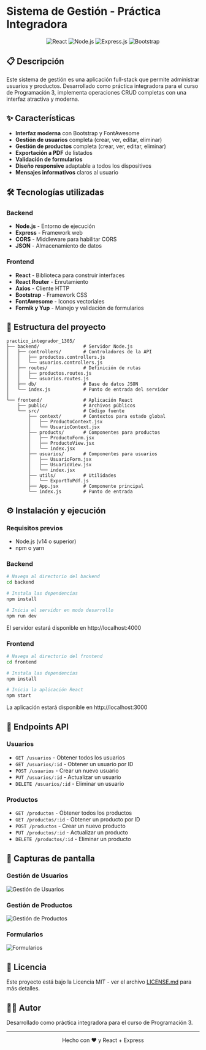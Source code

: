 # Sistema de Gestión - Práctica Integradora

<div align="center">
  <img src="https://img.shields.io/badge/react-%2320232a.svg?style=for-the-badge&logo=react&logoColor=%2361DAFB" alt="React" />
  <img src="https://img.shields.io/badge/node.js-6DA55F?style=for-the-badge&logo=node.js&logoColor=white" alt="Node.js" />
  <img src="https://img.shields.io/badge/express.js-%23404d59.svg?style=for-the-badge&logo=express&logoColor=%2361DAFB" alt="Express.js" />
  <img src="https://img.shields.io/badge/bootstrap-%23563D7C.svg?style=for-the-badge&logo=bootstrap&logoColor=white" alt="Bootstrap" />
</div>

## 📋 Descripción

Este sistema de gestión es una aplicación full-stack que permite administrar usuarios y productos. Desarrollado como práctica integradora para el curso de Programación 3, implementa operaciones CRUD completas con una interfaz atractiva y moderna.

## ✨ Características

- **Interfaz moderna** con Bootstrap y FontAwesome
- **Gestión de usuarios** completa (crear, ver, editar, eliminar)
- **Gestión de productos** completa (crear, ver, editar, eliminar)
- **Exportación a PDF** de listados
- **Validación de formularios**
- **Diseño responsive** adaptable a todos los dispositivos
- **Mensajes informativos** claros al usuario

## 🛠️ Tecnologías utilizadas

### Backend
- **Node.js** - Entorno de ejecución
- **Express** - Framework web
- **CORS** - Middleware para habilitar CORS
- **JSON** - Almacenamiento de datos

### Frontend
- **React** - Biblioteca para construir interfaces
- **React Router** - Enrutamiento
- **Axios** - Cliente HTTP
- **Bootstrap** - Framework CSS
- **FontAwesome** - Iconos vectoriales
- **Formik y Yup** - Manejo y validación de formularios

## 📂 Estructura del proyecto

```
practico_integrador_1305/
├── backend/                # Servidor Node.js
│   ├── controllers/        # Controladores de la API
│   │   ├── productos.controllers.js
│   │   └── usuarios.controllers.js
│   ├── routes/             # Definición de rutas
│   │   ├── productos.routes.js
│   │   └── usuarios.routes.js
│   ├── db/                 # Base de datos JSON
│   └── index.js            # Punto de entrada del servidor
│
└── frontend/               # Aplicación React
    ├── public/             # Archivos públicos
    └── src/                # Código fuente
        ├── context/        # Contextos para estado global
        │   ├── ProductoContext.jsx
        │   └── UsuarioContext.jsx
        ├── products/       # Componentes para productos
        │   ├── ProductoForm.jsx
        │   ├── ProductoView.jsx
        │   └── index.jsx
        ├── usuarios/       # Componentes para usuarios
        │   ├── UsuarioForm.jsx
        │   ├── UsuarioView.jsx
        │   └── index.jsx
        ├── utils/          # Utilidades
        │   └── ExportToPdf.js
        ├── App.jsx         # Componente principal
        └── index.js        # Punto de entrada
```

## ⚙️ Instalación y ejecución

### Requisitos previos
- Node.js (v14 o superior)
- npm o yarn

### Backend

```bash
# Navega al directorio del backend
cd backend

# Instala las dependencias
npm install

# Inicia el servidor en modo desarrollo
npm run dev
```

El servidor estará disponible en http://localhost:4000

### Frontend

```bash
# Navega al directorio del frontend
cd frontend

# Instala las dependencias
npm install

# Inicia la aplicación React
npm start
```

La aplicación estará disponible en http://localhost:3000

## 🚀 Endpoints API

### Usuarios
- `GET /usuarios` - Obtener todos los usuarios
- `GET /usuarios/:id` - Obtener un usuario por ID
- `POST /usuarios` - Crear un nuevo usuario
- `PUT /usuarios/:id` - Actualizar un usuario
- `DELETE /usuarios/:id` - Eliminar un usuario

### Productos
- `GET /productos` - Obtener todos los productos
- `GET /productos/:id` - Obtener un producto por ID
- `POST /productos` - Crear un nuevo producto
- `PUT /productos/:id` - Actualizar un producto
- `DELETE /productos/:id` - Eliminar un producto

## 📱 Capturas de pantalla

### Gestión de Usuarios
![Gestión de Usuarios](https://via.placeholder.com/800x400?text=Gesti%C3%B3n+de+Usuarios)

### Gestión de Productos
![Gestión de Productos](https://via.placeholder.com/800x400?text=Gesti%C3%B3n+de+Productos)

### Formularios
![Formularios](https://via.placeholder.com/800x400?text=Formularios)

## 📄 Licencia

Este proyecto está bajo la Licencia MIT - ver el archivo [LICENSE.md](LICENSE.md) para más detalles.

## 🧑‍💻 Autor

Desarrollado como práctica integradora para el curso de Programación 3.

---

<div align="center">
  <p>Hecho con ❤️ y React + Express</p>
</div>

